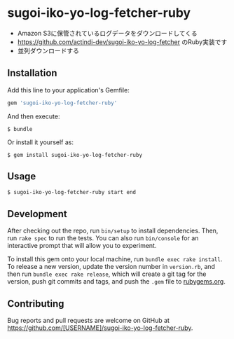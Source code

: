 # sugoi-iko-yo-log-fetcher-ruby
* Amazon S3に保管されているログデータをダウンロードしてくる
* https://github.com/actindi-dev/sugoi-iko-yo-log-fetcher のRuby実装です
* 並列ダウンロードする

## Installation

Add this line to your application's Gemfile:

```ruby
gem 'sugoi-iko-yo-log-fetcher-ruby'
```

And then execute:

    $ bundle

Or install it yourself as:

    $ gem install sugoi-iko-yo-log-fetcher-ruby

## Usage
```shell
$ sugoi-iko-yo-log-fetcher-ruby start end
```

## Development

After checking out the repo, run `bin/setup` to install dependencies. Then, run `rake spec` to run the tests. You can also run `bin/console` for an interactive prompt that will allow you to experiment.

To install this gem onto your local machine, run `bundle exec rake install`. To release a new version, update the version number in `version.rb`, and then run `bundle exec rake release`, which will create a git tag for the version, push git commits and tags, and push the `.gem` file to [rubygems.org](https://rubygems.org).

## Contributing

Bug reports and pull requests are welcome on GitHub at https://github.com/[USERNAME]/sugoi-iko-yo-log-fetcher-ruby.
